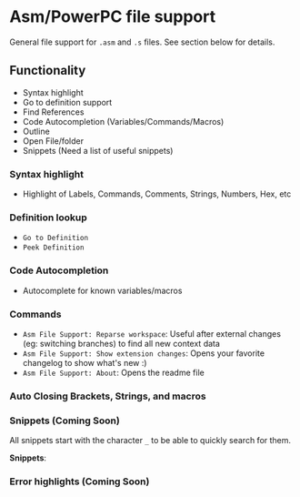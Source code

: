 # Asm/PowerPC file support
General file support for `.asm` and `.s` files. See section below for details.

## Functionality
- Syntax highlight
- Go to definition support
- Find References
- Code Autocompletion (Variables/Commands/Macros)
- Outline
- Open File/folder
- Snippets (Need a list of useful snippets)
<!-- - Syntax check: inline error and warning underline -->

### Syntax highlight
- Highlight of Labels, Commands, Comments, Strings, Numbers, Hex, etc

### Definition lookup
- `Go to Definition`
- `Peek Definition`

### Code Autocompletion
- Autocomplete for known variables/macros

### Commands
- `Asm File Support: Reparse workspace`: Useful after external changes (eg: switching branches) to find all new context data
- `Asm File Support: Show extension changes`: Opens your favorite changelog to show what's new :)
- `Asm File Support: About`: Opens the readme file


### Auto Closing Brackets, Strings, and macros

### Snippets (Coming Soon)
All snippets start with the character `_` to be able to quickly search for them.


**Snippets**:
<!-- - **sfor** - `foreach` block
- **sforin** - `for .. in` block
- **sif** - `if` block
- **sife** - `if-else` block
- **sl** - `let` statement - single line
- **slb** - `let` statement - block
- **sp** - `param` statement - single line
- **spb** - `param` statement - block
- **sps** - `param` signature
- **sc** - `call` block
- **sdelc** - `delcall` block
- **sdelcempty** - `delcall` block with `allowemptydefault="true"`
- **stemp** - `template` skeleton
- **sdeltemp** - `deltemplate` skeleton -->
### Error highlights (Coming Soon)
<!-- - Missing `$` sign in variable declarations
- Missing closing tag for `let` declarations and `param`s
- Extra space before closing tag for `let`s and `param`s
- Unnecessary `/` character for `let` and `param` blocks
- Self closing for `template`s and `deltemplate`s
- Empty declaration
- Missing colon
- Some common wrong stuctures of `{elseif}`, eg: `{else if}` -->


<!-- ### Information highlights
- `TODO` comments
- `Breaking Change` comments -->
